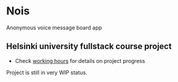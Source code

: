 # Nois
Anonymous voice message board app

## Helsinki university fullstack course project
- Check [working hours](docs/workinghours.md) for details on project progress

Project is still in very WIP status.
